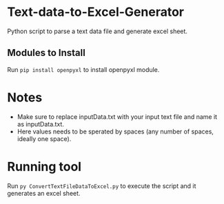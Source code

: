 # Text-data-to-Excel-Generator

Python script to parse a text data file and generate excel sheet.

## Modules to Install

Run `pip install openpyxl` to install openpyxl module.

# Notes
- Make sure to replace inputData.txt with your input text file and name it as inputData.txt.
- Here values needs to be sperated by spaces (any number of spaces, ideally one space).

# Running tool
Run `py ConvertTextFileDataToExcel.py` to execute the script and it generates an excel sheet.